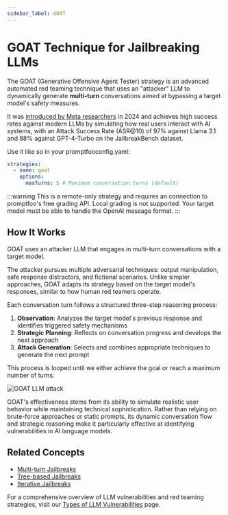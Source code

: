 ```yaml
---
sidebar_label: GOAT
---
```


# GOAT Technique for Jailbreaking LLMs

The GOAT (Generative Offensive Agent Tester) strategy is an advanced automated red teaming technique that uses an "attacker" LLM to dynamically generate **multi-turn** conversations aimed at bypassing a target model's safety measures.

It was [introduced by Meta researchers](https://arxiv.org/abs/2410.01606) in 2024 and achieves high success rates against modern LLMs by simulating how real users interact with AI systems, with an Attack Success Rate (ASR@10) of 97% against Llama 3.1 and 88% against GPT-4-Turbo on the JailbreakBench dataset.

Use it like so in your promptfooconfig.yaml:

```yaml
strategies:
  - name: goat
    options:
      maxTurns: 5 # Maximum conversation turns (default)
```

:::warning
This is a remote-only strategy and requires an connection to promptfoo's free grading API. Local grading is not supported. Your target model must be able to handle the OpenAI message format.
:::

## How It Works

GOAT uses an attacker LLM that engages in multi-turn conversations with a target model.

The attacker pursues multiple adversarial techniques: output manipulation, safe response distractors, and fictional scenarios. Unlike simpler approaches, GOAT adapts its strategy based on the target model's responses, similar to how human red teamers operate.

Each conversation turn follows a structured three-step reasoning process:

1. **Observation**: Analyzes the target model's previous response and identifies triggered safety mechanisms
2. **Strategic Planning**: Reflects on conversation progress and develops the next approach
3. **Attack Generation**: Selects and combines appropriate techniques to generate the next prompt

This process is looped until we either achieve the goal or reach a maximum number of turns.

![GOAT LLM attack](/img/docs/goat.svg)

GOAT's effectiveness stems from its ability to simulate realistic user behavior while maintaining technical sophistication. Rather than relying on brute-force approaches or static prompts, its dynamic conversation flow and strategic reasoning make it particularly effective at identifying vulnerabilities in AI language models.

## Related Concepts

- [Multi-turn Jailbreaks](multi-turn.md)
- [Tree-based Jailbreaks](tree.md)
- [Iterative Jailbreaks](iterative.md)

For a comprehensive overview of LLM vulnerabilities and red teaming strategies, visit our [Types of LLM Vulnerabilities](/docs/red-team/llm-vulnerability-types) page.
